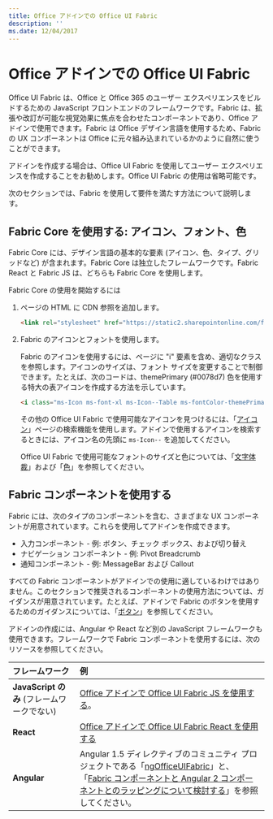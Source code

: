 ```yaml
---
title: Office アドインでの Office UI Fabric
description: ''
ms.date: 12/04/2017
---
```



# <a name="office-ui-fabric-in-office-add-ins"></a>Office アドインでの Office UI Fabric 

Office UI Fabric は、Office と Office 365 のユーザー エクスペリエンスをビルドするための JavaScript フロントエンドのフレームワークです。Fabric は、拡張や改訂が可能な視覚効果に焦点を合わせたコンポーネントであり、Office アドインで使用できます。Fabric は Office デザイン言語を使用するため、Fabric の UX コンポーネントは Office に元々組み込まれているかのように自然に使うことができます。 

アドインを作成する場合は、Office UI Fabric を使用してユーザー エクスペリエンスを作成することをお勧めします。Office UI Fabric の使用は省略可能です。

次のセクションでは、Fabric を使用して要件を満たす方法について説明します。 

## <a name="use-fabric-core-icons-fonts-colors"></a>Fabric Core を使用する: アイコン、フォント、色
Fabric Core には、デザイン言語の基本的な要素 (アイコン、色、タイプ、グリッドなど) が含まれます。Fabric Core は独立したフレームワークです。Fabric React と Fabric JS は、どちらも Fabric Core を使用します。

Fabric Core の使用を開始するには

1. ページの HTML に CDN 参照を追加します。  

    ```html
    <link rel="stylesheet" href="https://static2.sharepointonline.com/files/fabric/office-ui-fabric-js/1.4.0/css/fabric.min.css">
    ```   
    
2. Fabric のアイコンとフォントを使用します。 

    Fabric のアイコンを使用するには、ページに "i" 要素を含め、適切なクラスを参照します。アイコンのサイズは、フォント サイズを変更することで制御できます。たとえば、次のコードは、themePrimary (#0078d7) 色を使用する特大の表アイコンを作成する方法を示しています。 
   
    ```html
    <i class="ms-Icon ms-font-xl ms-Icon--Table ms-fontColor-themePrimary"></i>
    ```

    その他の Office UI Fabric で使用可能なアイコンを見つけるには、「[アイコン](https://dev.office.com/fabric#/styles/icons)」ページの検索機能を使用します。アドインで使用するアイコンを検索するときには、アイコン名の先頭に `ms-Icon--` を追加してください。 

    Office UI Fabric で使用可能なフォントのサイズと色については、「[文字体裁](https://dev.office.com/fabric#/styles/typography)」および「[色](https://dev.office.com/fabric#/styles/colors)」を参照してください。
 
## <a name="use-fabric-components"></a>Fabric コンポーネントを使用する 
Fabric には、次のタイプのコンポーネントを含む、さまざまな UX コンポーネントが用意されています。これらを使用してアドインを作成できます。

- 入力コンポーネント - 例: ボタン、チェック ボックス、および切り替え
- ナビゲーション コンポーネント - 例: Pivot Breadcrumb
- 通知コンポーネント - 例: MessageBar および Callout  

すべての Fabric コンポーネントがアドインでの使用に適しているわけではありません。このセクションで推奨されるコンポーネントの使用方法については、ガイダンスが用意されています。たとえば、アドインで Fabric のボタンを使用するためのガイダンスについては、「[ボタン](button.md)」を参照してください。 

アドインの作成には、Angular や React など別の JavaScript フレームワークも使用できます。フレームワークで Fabric コンポーネントを使用するには、次のリソースを参照してください。

|**フレームワーク**|**例**|
|:------------|:----------|
|**JavaScript のみ** (フレームワークでない)|[Office アドインで Office UI Fabric JS を使用する](using-office-ui-fabric-js.md)。|
|**React**|[Office アドインで Office UI Fabric React を使用する](using-office-ui-fabric-react.md )|
|**Angular**| Angular 1.5 ディレクティブのコミュニティ プロジェクトである「[ngOfficeUIFabric](http://ngofficeuifabric.com/)」と、「[Fabric コンポーネントと Angular 2 コンポーネントとのラッピングについて検討する](../develop/add-ins-with-angular2.md#consider-wrapping-fabric-components-with-angular-components)」を参照してください。|